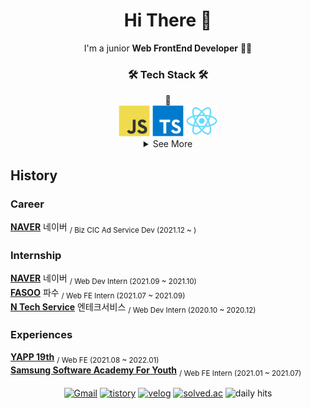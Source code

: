 <div align="center">
  <h1>Hi There 👋</h1>
  <div>I'm a junior <b>Web FrontEnd Developer</b> 👨‍💻</div>
  <h3>🛠️ Tech Stack 🛠️</h3>
  <div>🤟</div>
  <a href="https://developer.mozilla.org/en-US/docs/Web/JavaScript" target="_blank"><img src="https://github.com/devicons/devicon/blob/master/icons/javascript/javascript-original.svg" width=50 height=50 alt="JavaScript" /></a>
  <a href="https://www.typescriptlang.org/" target="_blank"><img src="https://github.com/devicons/devicon/blob/master/icons/typescript/typescript-original.svg" width=50 height=50 alt="TypeScript" /></a>
  <a href="https://reactjs.org/" target="_blank"><img src="https://github.com/devicons/devicon/blob/master/icons/react/react-original.svg" width=50 height=50 alt="React" /></a>
  <details>
    <summary>See More</summary>
    <a href="https://developer.mozilla.org/en-US/docs/Web/HTML" target="_blank"><img src="https://github.com/devicons/devicon/blob/master/icons/html5/html5-original-wordmark.svg" width=40 height=40 alt="HTML5" /></a>
    <a href="https://developer.mozilla.org/en-US/docs/Web/CSS" target="_blank"><img src="https://github.com/devicons/devicon/blob/master/icons/css3/css3-original-wordmark.svg" width=40 height=40 alt="CSS3" /></a>
    <a href="https://babeljs.io/" target="_blank"><img src="https://github.com/devicons/devicon/blob/master/icons/babel/babel-original.svg" width=40 height=40 alt="Babel" /></a>
    <a href="https://git-scm.com/" target="_blank"><img src="https://github.com/devicons/devicon/blob/master/icons/git/git-original.svg" width=40 height=40 alt="git" /></a>
    <a href="https://graphql.org/" target="_blank"><img src="https://github.com/devicons/devicon/blob/master/icons/graphql/graphql-plain.svg" width=40 height=40 alt="GraphQL" /></a>
    <a href="https://nodejs.org/en/" target="_blank"><img src="https://github.com/devicons/devicon/blob/master/icons/nodejs/nodejs-original-wordmark.svg" width=40 height=40 alt="Node.js" /></a>
    <a href="https://www.npmjs.com/" target="_blank"><img src="https://github.com/devicons/devicon/blob/master/icons/npm/npm-original-wordmark.svg" width=40 height=40 alt="npm" /></a>
    <a href="https://redux.js.org/" target="_blank"><img src="https://github.com/devicons/devicon/blob/master/icons/redux/redux-original.svg" width=40 height=40 alt="Redux" /></a>
    <a href="https://sass-lang.com/" target="_blank"><img src="https://github.com/devicons/devicon/blob/master/icons/sass/sass-original.svg" width=40 height=40 alt="Sass" /></a>
    <a href="https://code.visualstudio.com/" target="_blank"><img src="https://github.com/devicons/devicon/blob/master/icons/vscode/vscode-original.svg" width=40 height=40 alt="Visual Studio Code" /></a>
    <a href="https://vuejs.org/" target="_blank"><img src="https://github.com/devicons/devicon/blob/master/icons/vuejs/vuejs-original.svg" width=40 height=40 alt="Vue.js" /></a>
    <a href="https://webpack.js.org/" target="_blank"><img src="https://github.com/devicons/devicon/blob/master/icons/webpack/webpack-original.svg" width=40 height=40 alt="Webpack" /></a>
    <a href="https://yarnpkg.com/" target="_blank"><img src="https://github.com/devicons/devicon/blob/master/icons/yarn/yarn-original.svg" width=40 height=40 alt="yarn" /></a>
    <br>
    <a href="https://www.java.com/en/" target="_blank"><img src="https://github.com/devicons/devicon/blob/master/icons/java/java-original-wordmark.svg" width=30 height=30 alt="Java" /></a>
    <a href="https://www.mysql.com/" target="_blank"><img src="https://github.com/devicons/devicon/blob/master/icons/mysql/mysql-original-wordmark.svg" width=30 height=30 alt="MySQL" /></a>
    <a href="https://www.mongodb.com/" target="_blank"><img src="https://github.com/devicons/devicon/blob/master/icons/mongodb/mongodb-original.svg" width=30 height=30 alt="MongoDB" /></a>
    <a href=https://nestjs.com/" target="_blank"><img src="https://github.com/devicons/devicon/blob/master/icons/nestjs/nestjs-plain.svg" width=30 height=30 alt="NestJS" /></a>
    <a href="https://spring.io/" target="_blank"><img src="https://github.com/devicons/devicon/blob/master/icons/spring/spring-original-wordmark.svg" width=30 height=30 alt="Spring" /></a>
    <a href="https://spring.io/projects/spring-boot" target="_blank"><img src="https://img1.daumcdn.net/thumb/R800x0/?scode=mtistory2&fname=https%3A%2F%2Fblog.kakaocdn.net%2Fdn%2Fb65l5e%2FbtqCWK7P3UN%2FVt0mhhjZRMt0BtUUtT4KS1%2Fimg.png" width=30 height=30 alt="Spring Boot" /></a>
    <br>
    <a href="https://www.photoshop.com/en" target="_blank"><img src="https://github.com/devicons/devicon/blob/master/icons/photoshop/photoshop-line.svg" width=30 height=30 alt="Adobe Photoshop" /></a>
    <a href="https://www.adobe.com/kr/products/premiere.html" target="_blank"><img src="https://github.com/devicons/devicon/blob/master/icons/premierepro/premierepro-original.svg" width=30 height=30 alt="Adobe Premiere Pro" /></a>
    <a href="https://www.adobe.com/kr/products/aftereffects.html" target="_blank"><img src="https://github.com/devicons/devicon/blob/master/icons/aftereffects/aftereffects-original.svg" width=30 height=30 alt="Adobe After Effects" /></a>
  </details>
  
  <div align="left">
    <h2>History</h2>
      <h3>Career</h3>
        <strong><a href="https://www.navercorp.com/" target="_blank">NAVER</a></strong> 네이버 <sub>/ Biz CIC Ad Service Dev (2021.12 ~ )</sub>
      <h3>Internship</h3>
        <strong><a href="https://www.navercorp.com/" target="_blank">NAVER</a></strong> 네이버 <sub>/ Web Dev Intern (2021.09 ~ 2021.10)</sub><br>
        <strong><a href="https://www.fasoo.com/" target="_blank">FASOO</a></strong> 파수 <sub>/ Web FE Intern (2021.07 ~ 2021.09)</sub><br>
        <strong><a href="https://www.nts-corp.com/" target="_blank">N Tech Service</a></strong> 엔테크서비스 <sub>/ Web Dev Intern (2020.10 ~ 2020.12)</sub>
      <h3>Experiences</h3>
        <strong><a href="https://github.com/YAPP-19th/" target="_blank">YAPP 19th</a></strong> <sub>/ Web FE (2021.08 ~ 2022.01)</sub><br>
        <strong><a href="https://ssafy.com/" target="_blank">Samsung Software Academy For Youth</a></strong> <sub>/ Web FE Intern (2021.01 ~ 2021.07)</sub>
    </div>
  <br>
  <div><a href="mailto:crj0901@gmail.com"><img src="https://img.shields.io/badge/Gmail-E34133?style=flat-square&logo=Gmail&logoColor=white" alt="Gmail"/></a>&nbsp;<a href="https://raejoonee.tistory.com/" target="_blank"><img src="https://img.shields.io/badge/tistory-E45012?style=flat-square" alt="tistory"/></a>&nbsp;<a href="https://velog.io/@raejoonee" target="_blank"><img src="https://img.shields.io/badge/velog-20C997?style=flat-square" alt="velog"/></a>&nbsp;<a href="https://solved.ac/profile/wadong02" target="_blank"><img src="http://mazassumnida.wtf/api/mini/generate_badge?boj=wadong02" alt="solved.ac" /></a>&nbsp;<img src="https://hits.seeyoufarm.com/api/count/incr/badge.svg?url=https%3A%2F%2Fgithub.com%2Fraejoonee%2Fhit-counter&count_bg=%2379C83D&title_bg=%23555555&icon=&icon_color=%23E7E7E7&title=hits&edge_flat=false" alt="daily hits" /></div>
</div>
